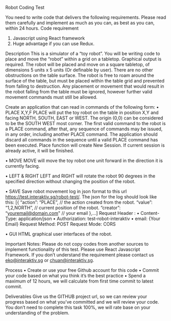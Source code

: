 Robot Coding Test

You need to write code that delivers the following requirements. Please read them carefully
and implement as much as you can, as best as you can, within 24 hours.
Code requirement
1. Javascript using React framework
2. Huge advantage if you can use Redux.

Description
This is a simulator of a “toy robot”. You will be writing code to place and move the “robot” within a grid on a tabletop. Graphical output is required. The robot will be placed and move on a square tabletop, of dimensions 5 units x 5 units (Or definable by user). There are no other obstructions on the table surface. The robot is free to roam around the surface of the table, but must be placed within the table grid and prevented from falling to destruction. Any placement or movement that would result in the robot falling from the table must be ignored, however further valid movement commands must still be allowed.

Create an application that can read in commands of the following form:
• PLACE X,Y,F
PLACE will put the toy robot on the table in position X,Y and facing NORTH, SOUTH, EAST or WEST. The origin (0,0) can be considered to be the SOUTH WEST most corner. The first valid command to the robot is a PLACE command, after that, any sequence of commands may be issued, in any order, including another PLACE command. The application should discard all commands in the sequence until a valid PLACE command has been executed. Place function will create New Session. If current session is already active, it will be finished.

• MOVE
MOVE will move the toy robot one unit forward in the direction it is currently facing.

• LEFT & RIGHT
LEFT and RIGHT will rotate the robot 90 degrees in the specified direction without changing the position of the robot.

• SAVE
Save robot movement log in json format to this url https://test.interaktiv.sg/robot-test/. The json for the log should look like this:
[{
“action”: “PLACE”, // the action created from the robot.
“value”: “1,2,NORTH”, // current position of the robot.
“creator”: “youremail@domain.com" // your email
},...]
Request Header :
• Content-Type: application/json
• Authorization: test-robot-interaktiv
• email: {Your Email}
Request Method: POST
Request Mode: CORS

• GUI
HTML graphical user interfaces of the robot.

Important Notes:
Please do not copy codes from another sources to implement functionality of
this test. Please use React Javascript Framework. If you don’t understand the requirement
please contact us eko@interaktiv.sg or chuan@interaktiv.sg.

Process
• Create or use your free Github account for this code
• Commit your code based on what you think it’s the best practice
• Spend a maximum of 12 hours, we will calculate from first time commit to latest commit.

Deliverables
Give us the GITHUB project url, so we can review your progress based on what you’ve committed and we will review your code.
You don’t need to complete this task 100%, we will rate base on your understanding of the problem.